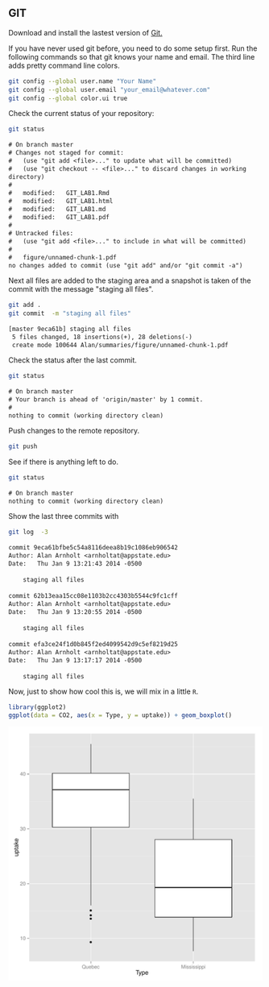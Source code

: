 
## GIT

Download and install the lastest version of [Git.](http://git-scm.com/downloads)




If you have never used git before, you need to do some setup first.  Run the following commands so that git knows your name and email.  The third line adds pretty command line colors. 


```bash
git config --global user.name "Your Name"
git config --global user.email "your_email@whatever.com"
git config --global color.ui true
```


Check the current status of your repository:

```bash
git status
```

```
# On branch master
# Changes not staged for commit:
#   (use "git add <file>..." to update what will be committed)
#   (use "git checkout -- <file>..." to discard changes in working directory)
#
#	modified:   GIT_LAB1.Rmd
#	modified:   GIT_LAB1.html
#	modified:   GIT_LAB1.md
#	modified:   GIT_LAB1.pdf
#
# Untracked files:
#   (use "git add <file>..." to include in what will be committed)
#
#	figure/unnamed-chunk-1.pdf
no changes added to commit (use "git add" and/or "git commit -a")
```


Next all files are added to the staging area and a snapshot is taken of the commit with the message "staging all files".

```bash
git add .
git commit  -m "staging all files"
```

```
[master 9eca61b] staging all files
 5 files changed, 18 insertions(+), 28 deletions(-)
 create mode 100644 Alan/summaries/figure/unnamed-chunk-1.pdf
```


Check the status after the last commit.

```bash
git status
```

```
# On branch master
# Your branch is ahead of 'origin/master' by 1 commit.
#
nothing to commit (working directory clean)
```

Push changes to the remote repository. 

```bash
git push
```

See if there is anything left to do.

```bash
git status
```

```
# On branch master
nothing to commit (working directory clean)
```

Show the last three commits with

```bash
git log  -3
```

```
commit 9eca61bfbe5c54a8116deea8b19c1086eb906542
Author: Alan Arnholt <arnholtat@appstate.edu>
Date:   Thu Jan 9 13:21:43 2014 -0500

    staging all files

commit 62b13eaa15cc08e1103b2cc4303b5544c9fc1cff
Author: Alan Arnholt <arnholtat@appstate.edu>
Date:   Thu Jan 9 13:20:55 2014 -0500

    staging all files

commit efa3ce24f1d0b845f2ed4099542d9c5ef8219d25
Author: Alan Arnholt <arnholtat@appstate.edu>
Date:   Thu Jan 9 13:17:17 2014 -0500

    staging all files
```


Now, just to show how cool this is, we will mix in a little `R`.


```r
library(ggplot2)
ggplot(data = CO2, aes(x = Type, y = uptake)) + geom_boxplot()
```

<img src="figure/unnamed-chunk-1.pdf" title="plot of chunk unnamed-chunk-1" alt="plot of chunk unnamed-chunk-1" style="display: block; margin: auto;" />

